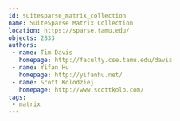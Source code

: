 ```yaml
---
id: suitesparse_matrix_collection
name: SuiteSparse Matrix Collection
location: https://sparse.tamu.edu/
objects: 2833
authors:
 - name: Tim Davis
   homepage: http://faculty.cse.tamu.edu/davis
 - name: Yifan Hu
   homepage: http://yifanhu.net/
 - name: Scott Kolodziej
   homepage: http://www.scottkolo.com/
tags:
 - matrix
---
```


